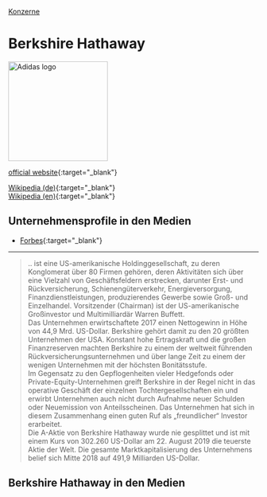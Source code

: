 [Konzerne](../konzerne.html)

# Berkshire Hathaway

<img src="https://upload.wikimedia.org/wikipedia/commons/6/6e/Berkshire-Hathaway-Logo.svg" height="200" alt="Adidas logo">

[official website](http://www.berkshirehathaway.com){:target="_blank"}      

[Wikipedia (de)](https://de.wikipedia.org/wiki/Berkshire_Hathaway){:target="_blank"}   
[Wikipedia (en)](https://en.wikipedia.org/wiki/Berkshire_Hathaway){:target="_blank"}   

## Unternehmensprofile in den Medien
* [Forbes](https://www.forbes.com/companies/berkshire-hathaway/#4e7a227bbef8){:target="_blank"}

---

> .. ist eine US-amerikanische Holdinggesellschaft, zu deren Konglomerat über 80 Firmen gehören, deren Aktivitäten sich über eine Vielzahl von Geschäftsfeldern erstrecken, darunter Erst- und Rückversicherung, Schienengüterverkehr, Energieversorgung, Finanzdienstleistungen, produzierendes Gewerbe sowie Groß- und Einzelhandel. Vorsitzender (Chairman) ist der US-amerikanische Großinvestor und Multimilliardär Warren Buffett.   
Das Unternehmen erwirtschaftete 2017 einen Nettogewinn in Höhe von 44,9 Mrd. US-Dollar. Berkshire gehört damit zu den 20 größten Unternehmen der USA. Konstant hohe Ertragskraft und die großen Finanzreserven machten Berkshire zu einem der weltweit führenden Rückversicherungsunternehmen und über lange Zeit zu einem der wenigen Unternehmen mit der höchsten Bonitätsstufe.   
Im Gegensatz zu den Gepflogenheiten vieler Hedgefonds oder Private-Equity-Unternehmen greift Berkshire in der Regel nicht in das operative Geschäft der einzelnen Tochtergesellschaften ein und erwirbt Unternehmen auch nicht durch Aufnahme neuer Schulden oder Neuemission von Anteilsscheinen. Das Unternehmen hat sich in diesem Zusammenhang einen guten Ruf als „freundlicher“ Investor erarbeitet.   
Die A-Aktie von Berkshire Hathaway wurde nie gesplittet und ist mit einem Kurs von 302.260 US-Dollar am 22. August 2019 die teuerste Aktie der Welt. Die gesamte Marktkapitalisierung des Unternehmens belief sich Mitte 2018 auf 491,9 Milliarden US-Dollar.   

## Berkshire Hathaway in den Medien
